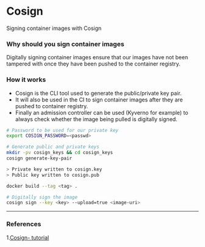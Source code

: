 # Cosign
Signing container images with Cosign

### Why should you sign container images
Digitally signing container images ensure that our images have not been tampered with once they have been pushed to the container registry.

### How it works
- Cosign is the CLI tool used to generate the public/private key pair.
- It will also be used in the CI to sign container images after they are pushed to container registry.
- Finally an admission controller can be used (Kyverno for example) to always check whether the image being pulled is digitally signed.

```bash
# Password to be used for our private key
export COSIGN_PASSWORD=<passwd>

# Generate public and private keys
mkdir -pv cosign_keys && cd cosign_keys
cosign generate-key-pair

> Private key written to cosign.key
> Public key written to cosign.pub

docker build --tag <tag> .

# Digitally sign the image
cosign sign --key <key> --upload=true <image-uri>
```

---

### References 
1.[Cosign- tutorial](https://github.com/avisi-cloud/cosign-tutorial)